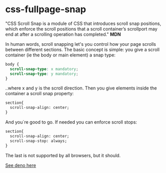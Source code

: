 # css-fullpage-snap

"CSS Scroll Snap is a module of CSS that introduces scroll snap positions, which enforce the scroll positions that a scroll container’s scrollport may end at after a scrolling operation has completed."
**MDN**

In human words, scroll snapping let's you control how your page scrolls between different sections. The basic concept is simple: you give a scroll container (ie the body or main element) a snap type: 

```css
body {
  scroll-snap-type: x mandatory;
  scroll-snap-type: y mandatory;
}
```
..where x and y is the scroll direction. Then you give elements inside the container a scroll snap property:
```html
section{
  scroll-snap-align: center;
}
```

And you´re good to go. If needed you can enforce scroll stops:
```html
section{
  scroll-snap-align: center;
  scroll-snap-stop: always;
}
```
The last is not supported by all browsers, but it should.

<a href="https://simmoe.github.io/css-fullpage-snap/">See deno here</a>
